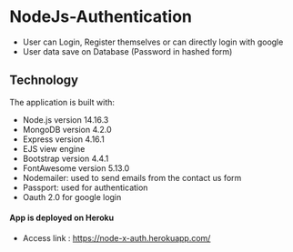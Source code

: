 # NodeJs-Authentication
- User can Login, Register themselves or can directly login with google
- User data save on Database (Password in hashed form)
## Technology
The application is built with:

- Node.js version 14.16.3
- MongoDB version 4.2.0
- Express version 4.16.1
- EJS view engine
- Bootstrap version 4.4.1
- FontAwesome version 5.13.0
- Nodemailer: used to send emails from the contact us form
- Passport: used for authentication
- Oauth 2.0 for google login
#### App is deployed on Heroku
- Access link : https://node-x-auth.herokuapp.com/
